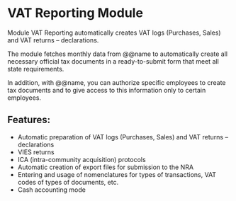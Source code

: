 # VAT Reporting Module

Module VAT Reporting automatically creates VAT logs (Purchases, Sales) and VAT returns – declarations.

The module fetches monthly data from @@name to automatically create all necessary official tax documents in a ready-to-submit form that meet all state requirements.

In addition, with @@name, you can authorize specific employees to create tax documents and to give access to this information only to certain employees.

## Features:

* Automatic preparation of VAT logs (Purchases, Sales) and VAT returns – declarations
* VIES returns
* ICA (intra-community acquisition) protocols
* Automatic creation of export files for submission to the NRA
* Entering and usage of nomenclatures for types of transactions, VAT codes of types of documents, etc.
* Cash accounting mode

